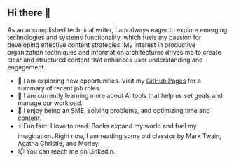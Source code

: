 ## Hi there 👋

As an accomplished technical writer, I am always eager to explore emerging technologies and systems functionality, which fuels my passion for developing effective content strategies. My interest in productive organization techniques and information architectures drives me to create clear and structured content that enhances user understanding and engagement.

- 🔭 I am exploring new opportunities. Visit my [GitHub Pages](https://hguthrie.github.io) for a summary of recent job roles.
- 🌱 I am currently learning more about AI tools that help us set goals and manage our workload.
- 👀 I enjoy being an SME, solving problems, and optimizing time and content.
- ⚡ Fun fact: I love to read. Books expand my world and fuel my imagination. Right now, I am reading some old classics by Mark Twain, Agatha Christie, and Morley.
- 📫 You can reach me on LinkedIn.

<!--
**hguthrie/hguthrie** is a ✨ _special_ ✨ repository because its `README.md` (this file) appears on your GitHub profile.

Here are some ideas to get you started:

- 👯 I’m looking to collaborate on ...
- 🤔 I’m looking for help with ...
- 💬 Ask me about ...
- 📚 I am happy to attend major planning and brainstorming events, but I prefer to work in my office surrounded by books, writing tools, and my 🐩 sidekick.

-->
